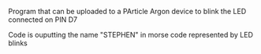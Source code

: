 Program that can be uploaded to a PArticle Argon device to blink the LED connected on PIN D7

Code is ouputting the name "STEPHEN" in morse code represented by LED blinks
